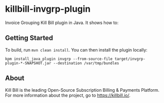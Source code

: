 # killbill-invgrp-plugin

Invoice Grouping Kill Bill plugin in Java. It shows how to:


## Getting Started

To build, run `mvn clean install`. You can then install the plugin locally:

```
kpm install_java_plugin invgrp --from-source-file target/invgrp-plugin-*-SNAPSHOT.jar --destination /var/tmp/bundles
```


## About

Kill Bill is the leading Open-Source Subscription Billing & Payments Platform. For more information about the project, go to https://killbill.io/.
